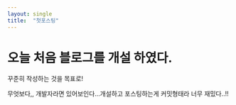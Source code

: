 ```yaml
---
layout: single
title:  "첫포스팅"
---
```


# 오늘 처음 블로그를 개설 하였다.

꾸준히 작성하는 것을 목표로!



무엇보다,, 개발자라면 있어보인다…개설하고 포스팅하는게 커밋형태라 너무 재밌다..!!
